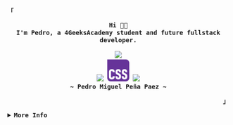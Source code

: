 <p align="left"><strong><samp>「</samp></strong></p>
  <p align="center">
    <samp>
      <b>
        Hi 👋🏼
      <br>
        I'm Pedro, a 4GeeksAcademy student and future fullstack developer.
      </b>
      <br>
      <br>
        <image src="https://readme-typing-svg.herokuapp.com?font=Permanent+Marker&size=20&color=F79BC8FF&center=true&width=410&height=45&lines=The+code+makes+me+free.">
      <br>
        <img width="50px" src="https://raw.githubusercontent.com/ryanoasis/nerd-fonts/master/src/svgs/html.svg" >
        <img width="50px" src="https://raw.githubusercontent.com/ryanoasis/nerd-fonts/master/src/svgs/css.svg" > 
        <img width="50px" src="https://raw.githubusercontent.com/ryanoasis/nerd-fonts/master/src/svgs/javascript.svg" > 
      <br>
      <b>
        ~ Pedro Miguel Peña Paez ~
      </b>
    </samp>
  </p>
<p align="right"><strong><samp>」</samp></strong></p>

<details>
<summary><samp><b>More Info</b></samp></summary>

<h2></h2><br>

<!-- Contact Me -->
<p align="center">
  <samp>
    [<a href="https://www.linkedin.com/in/pedrompena/">linkedin</a>]
    [<a href="mailto:pedrompena07@gmail.com">e-mail</a>]
  </samp>
</p>
